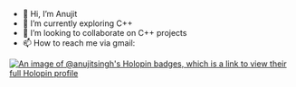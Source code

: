 - 👋 Hi, I’m Anujit
- 🌱 I’m currently exploring C++
- 💞️ I’m looking to collaborate on C++ projects
- 📫 How to reach me via gmail:  

[![An image of @anujitsingh's Holopin badges, which is a link to view their full Holopin profile](https://holopin.me/anujitsingh)](https://holopin.io/@anujitsingh)

<!---
AnujitSingh/AnujitSingh is a ✨ special ✨ repository because its `README.md` (this file) appears on your GitHub profile.
You can click the Preview link to take a look at your changes.
--->
